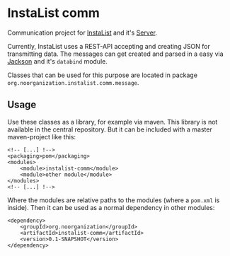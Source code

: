 # InstaList comm

Communication project for [InstaList](https://bitbucket.org/fhnoorg/einkaufsliste) and it's 
[Server](https://bitbucket.org/fhnoorg/einkaufsliste-server). 

Currently, InstaList uses a REST-API accepting and creating JSON for transmitting data. The messages
can get created and parsed in a easy via [Jackson](https://github.com/FasterXML/jackson) and it's 
`databind` module.

Classes that can be used for this purpose are located in package 
`org.noorganization.instalist.comm.message`.

## Usage

Use these classes as a library, for example via maven. This library is not available in the 
central repository. But it can be included with a master maven-project like this:

    <!-- [...] !-->
    <packaging>pom</packaging>
    <modules>
        <module>instalist-comm</module>
        <module>other module</module>
    </modules>
    <!-- [...] !-->
    
Where the modules are relative paths to the modules (where a `pom.xml` is inside). Then it can be
used as a normal dependency in other modules:

    <dependency>
        <groupId>org.noorganization</groupId>
        <artifactId>instalist-comm</artifactId>
        <version>0.1-SNAPSHOT</version>
    </dependency>
